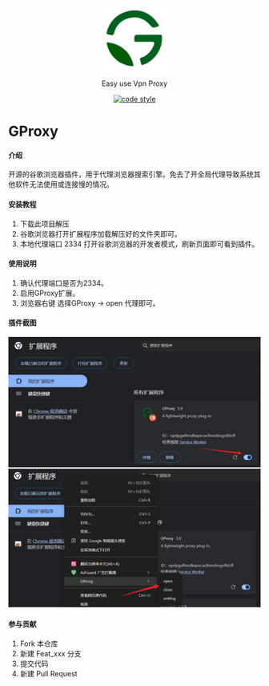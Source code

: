 <p align="center">
  <a href="#">
   <img alt="GProxy-Logo" src="/image/icon128.png">
  </a>
</p>

<p align="center">
  Easy use Vpn Proxy
</p>

<p align="center">
  <a href="https://www.apache.org/licenses/LICENSE-2.0">
    <img alt="code style" src="https://img.shields.io/badge/license-Apache%202-4EB1BA.svg?style=flat-square">
  </a>
</p>

# GProxy

#### 介绍
开源的谷歌浏览器插件，用于代理浏览器搜索引擎。免去了开全局代理导致系统其他软件无法使用或连接慢的情况。

#### 安装教程

1.  下载此项目解压
2.  谷歌浏览器打开扩展程序加载解压好的文件夹即可。
3.  本地代理端口 2334 打开谷歌浏览器的开发者模式，刷新页面即可看到插件。

#### 使用说明

1. 确认代理端口是否为2334。
2. 启用GProxy扩展。
3. 浏览器右键 选择GProxy -> open 代理即可。

#### 插件截图
<img alt="GProxy-Logo" src="/image/1.png">
<img alt="GProxy-Logo" src="/image/2.png">

#### 参与贡献

1.  Fork 本仓库
2.  新建 Feat_xxx 分支
3.  提交代码
4.  新建 Pull Request
